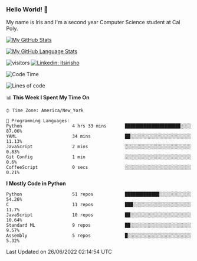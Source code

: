 ### Hello World! 👋

My name is Iris and I'm a second year Computer Science student at Cal Poly. 


[![My GitHub Stats](https://github-readme-stats.vercel.app/api?username=sleepyStick&show_icons=true&&count_private=true&include_all_commits=true&theme=buefy)]()

[![My GitHub Language Stats](https://github-readme-stats.vercel.app/api/top-langs/?username=sleepyStick&langs_count=5&theme=buefy)]()

![visitors](https://visitor-badge.glitch.me/badge?page_id=sleepyStick.sleepyStick)
[![Linkedin: itsirisho](https://img.shields.io/badge/-itsirisho-informational?style=flat-square&logo=Linkedin&logoColor=white&link=https://www.linkedin.com/in/itsirisho/)](https://www.linkedin.com/in/itsirisho/)

<!--START_SECTION:waka-->
![Code Time](http://img.shields.io/badge/Code%20Time-0%20secs-blue)

![Lines of code](https://img.shields.io/badge/From%20Hello%20World%20I%27ve%20Written-24%20Million%20lines%20of%20code-blue)

📊 **This Week I Spent My Time On** 

```text
⌚︎ Time Zone: America/New_York

💬 Programming Languages: 
Python                   4 hrs 33 mins       █████████████████████░░░░   87.06% 
YAML                     34 mins             ██░░░░░░░░░░░░░░░░░░░░░░░   11.13% 
JavaScript               2 mins              ░░░░░░░░░░░░░░░░░░░░░░░░░   0.83% 
Git Config               1 min               ░░░░░░░░░░░░░░░░░░░░░░░░░   0.6% 
CoffeeScript             0 secs              ░░░░░░░░░░░░░░░░░░░░░░░░░   0.21%

```

**I Mostly Code in Python** 

```text
Python                   51 repos            █████████████░░░░░░░░░░░░   54.26% 
C                        11 repos            ███░░░░░░░░░░░░░░░░░░░░░░   11.7% 
JavaScript               10 repos            ██░░░░░░░░░░░░░░░░░░░░░░░   10.64% 
Standard ML              9 repos             ██░░░░░░░░░░░░░░░░░░░░░░░   9.57% 
Assembly                 5 repos             █░░░░░░░░░░░░░░░░░░░░░░░░   5.32%

```



 Last Updated on 26/06/2022 02:14:54 UTC
<!--END_SECTION:waka-->

<!--
**konanyuta/konanyuta** is a ✨ _special_ ✨ repository because its `README.md` (this file) appears on your GitHub profile.

Here are some ideas to get you started:

- 🔭 I’m currently working on ...
- 🌱 I’m currently learning ...
- 👯 I’m looking to collaborate on ...
- 🤔 I’m looking for help with ...
- 💬 Ask me about ...
- 📫 How to reach me: ...
- 😄 Pronouns: ...
- ⚡ Fun fact: ...
-->

